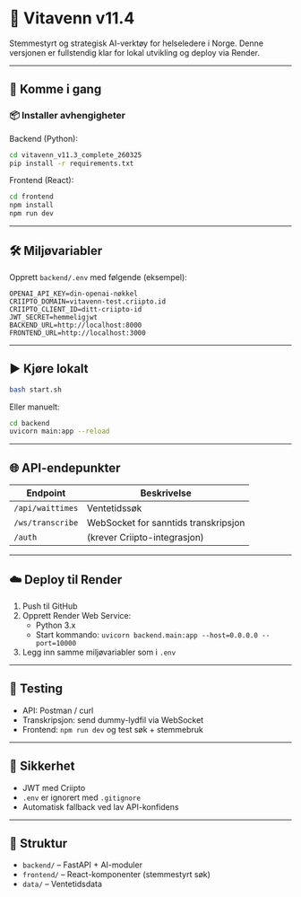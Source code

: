 
# 📘 Vitavenn v11.4

Stemmestyrt og strategisk AI-verktøy for helseledere i Norge. Denne versjonen er fullstendig klar for lokal utvikling og deploy via Render.

---

## 🚀 Komme i gang

### 📦 Installer avhengigheter

Backend (Python):
```bash
cd vitavenn_v11.3_complete_260325
pip install -r requirements.txt
```

Frontend (React):
```bash
cd frontend
npm install
npm run dev
```

---

## 🛠 Miljøvariabler

Opprett `backend/.env` med følgende (eksempel):

```
OPENAI_API_KEY=din-openai-nøkkel
CRIIPTO_DOMAIN=vitavenn-test.criipto.id
CRIIPTO_CLIENT_ID=ditt-criipto-id
JWT_SECRET=hemmeligjwt
BACKEND_URL=http://localhost:8000
FRONTEND_URL=http://localhost:3000
```

---

## ▶️ Kjøre lokalt

```bash
bash start.sh
```

Eller manuelt:
```bash
cd backend
uvicorn main:app --reload
```

---

## 🌐 API-endepunkter

| Endpoint | Beskrivelse |
|----------|-------------|
| `/api/waittimes` | Ventetidssøk |
| `/ws/transcribe` | WebSocket for sanntids transkripsjon |
| `/auth` | (krever Criipto-integrasjon) |

---

## ☁️ Deploy til Render

1. Push til GitHub
2. Opprett Render Web Service:
   - Python 3.x
   - Start kommando: `uvicorn backend.main:app --host=0.0.0.0 --port=10000`
3. Legg inn samme miljøvariabler som i `.env`

---

## 🧪 Testing

- API: Postman / curl
- Transkripsjon: send dummy-lydfil via WebSocket
- Frontend: `npm run dev` og test søk + stemmebruk

---

## 🔐 Sikkerhet

- JWT med Criipto
- `.env` er ignorert med `.gitignore`
- Automatisk fallback ved lav API-konfidens

---

## 📄 Struktur

- `backend/` – FastAPI + AI-moduler
- `frontend/` – React-komponenter (stemmestyrt søk)
- `data/` – Ventetidsdata

